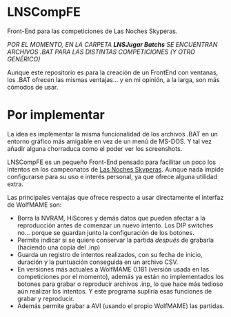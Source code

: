 # LNSCompFE
Front-End para las competiciones de Las Noches Skyperas.

*POR EL MOMENTO, EN LA CARPETA **LNSJugar Batchs** SE ENCUENTRAN ARCHIVOS .BAT PARA LAS DISTINTAS COMPETICIONES (Y OTRO GENÉRICO)*

Aunque este repositorio es para la creación de un FrontEnd con ventanas, los .BAT ofrecen las mismas ventajas... y en mi opinión, a la larga, son más cómodos de usar.

# Por implementar #

La idea es implementar la misma funcionalidad de los archivos .BAT en un entorno gráfico más amigable en vez de un menú de MS-DOS. Y tal vez añadir alguna chorraduca como el poder ver los screenshots.

LNSCompFE es un pequeño Front-End pensado para facilitar un poco los intentos en los campeonatos de [Las Noches Skyperas](http://nochesskyperas.1foro.com). Aunque nada impide configurarse para su uso e interés personal, ya que ofrece alguna utilidad extra.

Las principales ventajas que ofrece respecto a usar directamente el interfaz de WolfMAME son:

* Borra la NVRAM, HiScores y demás datos que pueden afectar a la reproducción antes de comenzar un nuevo intento. Los DIP switches no... porque se guardan junto la configuración de los botones.
* Permite indicar si se quiere conservar la partida *después* de grabarla (haciendo una copia del .inp)
* Guarda un registro de intentos realizados, con su fecha de inicio, duración y la puntuación conseguida en un archivo CSV.
* En versiones más actuales a WolfMAME 0.181 (versión usada en las competiciones por el momento), además ya están no implementados los botones para grabar o reproducir archivos .inp, lo que hace más tedioso aún realizar los intentos. Y este programa supliría esas funciones de grabar y reproducir.
* Además permite grabar a AVI (usando el propio WolfMAME) las partidas. 

